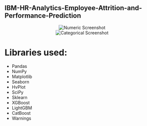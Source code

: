 ## IBM-HR-Analytics-Employee-Attrition-and-Performance-Prediction

<div align="center">
    <img src="https://github.com/KursaDSc/IBM-HR-Analytics-Employee-Attrition/assets/122086208/ab7ca846-c232-4939-9350-359c81383b78" alt="Numeric Screenshot">
</div>

<div align="center">
    <img src="https://github.com/KursaDSc/IBM-HR-Analytics-Employee-Attrition/assets/122086208/f24c1e6d-8542-4736-91c4-aff44436adeb" alt="Categorical Screenshot">
</div>

# Libraries used:
- Pandas
- NumPy
- Matplotlib
- Seaborn
- HvPlot
- SciPy
- Sklearn
- XGBoost
- LightGBM
- CatBoost
- Warnings
